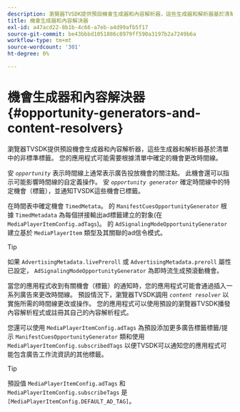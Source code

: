 ```yaml
---
description: 瀏覽器TVSDK提供預設機會生成器和內容解析器，這些生成器和解析器基於清單中的非標準標籤。 您的應用程式可能需要根據清單中確定的機會更改時間線。
title: 機會生成器和內容解決器
exl-id: a47acd22-8b1b-4c66-a7eb-a4d99afb5f17
source-git-commit: be43bbbd1051886c8979ff590a3197b2a7249b6a
workflow-type: tm+mt
source-wordcount: '301'
ht-degree: 0%

---
```


# 機會生成器和內容解決器{#opportunity-generators-and-content-resolvers}

瀏覽器TVSDK提供預設機會生成器和內容解析器，這些生成器和解析器基於清單中的非標準標籤。 您的應用程式可能需要根據清單中確定的機會更改時間線。

安 *`opportunity`* 表示時間線上通常表示廣告投放機會的關注點。 此機會還可以指示可能影響時間線的自定義操作。 安 *`opportunity generator`* 確定時間線中的特定機會（標籤），並通知TVSDK這些機會已標籤。

在時間表中確定機會 `TimedMetata`。 的 `ManifestCuesOpportunityGenerator` 根據 `TimedMetadata` 為每個拼接輸出ad標籤建立的對象(在 `MediaPlayerItemConfig.adTags`)。 的 `AdSignalingModeOpportunityGenerator` 建立基於 `MediaPlayerItem` 類型及其關聯的ad信令模式。

>[!TIP]
>
>如果 `AdvertisingMetadata.livePreroll` 或 `AdvertisingMetadata.preroll` 屬性已設定， `AdSignalingModeOpportunityGenerator` 為即時流生成預滾動機會。

當您的應用程式收到有關機會（標籤）的通知時，您的應用程式可能會通過插入一系列廣告來更改時間線。 預設情況下，瀏覽器TVSDK調用 *`content resolver`* 以實施所需的時間線更改或操作。 您的應用程式可以使用預設的瀏覽器TVSDK播發內容解析程式或註冊其自己的內容解析程式。

您還可以使用 `MediaPlayerItemConfig.adTags` 為預設添加更多廣告標籤標籤/提示 `ManifestCuesOpportunityGenerator` 類和使用 `MediaPlayerItemConfig.subscribedTags` 以便TVSDK可以通知您的應用程式可能包含廣告工作流資訊的其他標籤。

>[!TIP]
>
>預設值 `MediaPlayerItemConfig.adTags` 和 `MediaPlayerItemConfig.subscribeTags` 是 `[MediaPlayerItemConfig.DEFAULT_AD_TAG]`。
